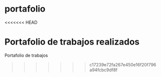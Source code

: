 # portafolio
<<<<<<< HEAD

Portafolio de trabajos realizados
=======
Portafolio de trabajos
>>>>>>> c17239e72fa267e450e16f20f796a94fcbc9df8f
